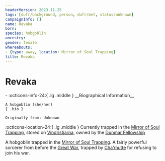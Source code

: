 ```yaml
---
headerVersion: 2023.11.25
tags: [dufr/background, person, dufr/met, status/unknown]
campaignInfo: []
name: Revaka
born:
species: hobgoblin
ancestry:
gender: female
whereabouts:
- {type: away, location: Mirror of Soul Trapping}
title: Revaka
---
```

# Revaka
<div class="grid cards ext-narrow-margin ext-one-column" markdown>
- :octicons-info-24:{ .lg .middle } __Biographical Information__

    A hobgoblin (she/her)  
    { .bio }

    Originally from: Unknown
</div>

:octicons-location-24:{ .lg .middle } Currently trapped in the [Mirror of Soul Trapping](<../../campaigns/dunmari-frontier/treasure/notable-items/mirror-of-soul-trapping.md>), stored on [Vindristjarna](<../../things/ships/vindristjarna.md>), owned by the [Dunmar Fellowship](<../pcs/dunmar-fellowship/dunmar-fellowship.md>)


A hobgoblin trapped in the [Mirror of Soul Trapping](<../../campaigns/dunmari-frontier/treasure/notable-items/mirror-of-soul-trapping.md>). A fairly powerful sorcerer from before the [Great War](<../../events/1500s/great-war.md>), trapped by [Cha'mutte](<../extraplanar-powers/cha-mutte.md>) for refusing to join his war. 
